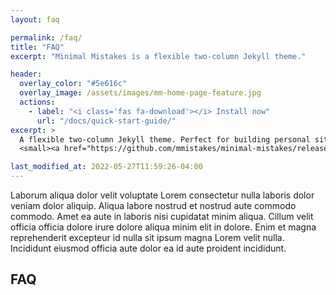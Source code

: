 ```yaml
---
layout: faq

permalink: /faq/
title: "FAQ"
excerpt: "Minimal Mistakes is a flexible two-column Jekyll theme."

header:
  overlay_color: "#5e616c"
  overlay_image: /assets/images/mm-home-page-feature.jpg
  actions:
    - label: "<i class='fas fa-download'></i> Install now"
      url: "/docs/quick-start-guide/"
excerpt: >
  A flexible two-column Jekyll theme. Perfect for building personal sites, blogs, and portfolios.<br />
  <small><a href="https://github.com/mmistakes/minimal-mistakes/releases/tag/4.26.2">Latest release v4.26.2</a></small>

last_modified_at: 2022-05-27T11:59:26-04:00
---
```


Laborum aliqua dolor velit voluptate Lorem consectetur nulla laboris dolor veniam dolor aliquip. Aliqua labore nostrud et nostrud aute commodo commodo. Amet ea aute in laboris nisi cupidatat minim aliqua. Cillum velit officia officia dolore irure dolore aliqua minim elit in dolore. Enim et magna reprehenderit excepteur id nulla sit ipsum magna Lorem velit nulla. Incididunt eiusmod officia aute dolor ea id aute proident incididunt.

## FAQ
